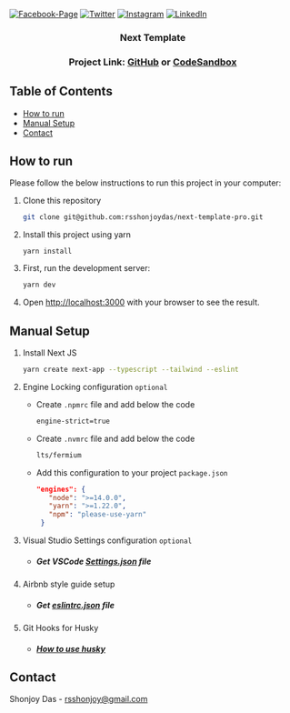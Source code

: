 [![Facebook-Page][facebook-shield]][facebook-url]
[![Twitter][twitter-shield]][twitter-url]
[![Instagram][instagram-shield]][instagram-url]
[![LinkedIn][linkedin-shield]][linkedin-url]

<p align="center">
  <h3 align="center">Next Template</h3>
  <div align="center"><h3>Project Link: <a href="https://github.com/rsshonjoydas/next-template-pro">GitHub</a> or <a href="https://codesandbox.io/s/github/rsshonjoydas/next-template-pro/tree/main">CodeSandbox</a></h3></div>
</p>

<!-- TABLE OF CONTENTS -->

## Table of Contents

- [How to run](#how-to-run)
- [Manual Setup](#manual-setup)
- [Contact](#contact)

<!-- HOW TO RUN -->

## How to run

Please follow the below instructions to run this project in your computer:

1. Clone this repository
   ```sh
   git clone git@github.com:rsshonjoydas/next-template-pro.git
   ```
2. Install this project using yarn

   ```
   yarn install
   ```

3. First, run the development server:

   ```bash
   yarn dev
   ```

4. Open [http://localhost:3000](http://localhost:3000) with your browser to see the result.

## Manual Setup

1.  Install Next JS

    ```sh
    yarn create next-app --typescript --tailwind --eslint
    ```

2.  Engine Locking configuration `optional`

    - Create `.npmrc` file and add below the code

      ```sh
      engine-strict=true
      ```

    - Create `.nvmrc` file and add below the code

      ```sh
      lts/fermium
      ```

    - Add this configuration to your project `package.json`

      ```json
      "engines": {
         "node": ">=14.0.0",
         "yarn": ">=1.22.0",
         "npm": "please-use-yarn"
       }
      ```

3.  Visual Studio Settings configuration `optional`

    - ##### Get VSCode [Settings.json](https://github.com/rsshonjoydas/docs/blob/main/docs/vscode.md) file

4.  Airbnb style guide setup

    - ##### Get [eslintrc.json](https://github.com/rsshonjoydas/docs/blob/main/docs/airbnb-style-guide.md) file

5.  Git Hooks for Husky
    - ##### [How to use husky](https://github.com/rsshonjoydas/docs/blob/main/docs/husky.md)

## Contact

Shonjoy Das - [rsshonjoy@gmail.com](mailto:rsshonjoy@gmail.com)

<!-- MARKDOWN LINKS & IMAGES -->

[facebook-shield]: https://img.shields.io/badge/-Facebook-black.svg?style=flat-square&logo=facebook&color=555&logoColor
[facebook-url]: https://facebook.com/rsshonjoydas
[twitter-shield]: https://img.shields.io/badge/-Facebook-black.svg?style=flat-square&logo=twitter&color=555&logoColor
[twitter-url]: https://twitter.com/rsshonjoydas
[instagram-shield]: https://img.shields.io/badge/-Instagram-black.svg?style=flat-square&logo=instagram&color=555&logoColor
[instagram-url]: https://instagram.com/rsshonjoydas
[linkedin-shield]: https://img.shields.io/badge/-LinkedIn-black.svg?style=flat-square&logo=linkedin&colorB
[linkedin-url]: https://linkedin.com/in/rsshonjoydas
